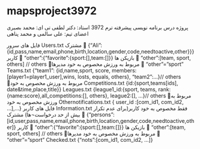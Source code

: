 ﻿# mapsproject3972
پروژه درس برنامه نویسی پیشرفته ترم 3972
استاد: دکتر لطفی
تی ای: محمد بصیری
اعضای تیم: علی سالمی و محمد پناهی




فایل های سرور
Users.txt
مشترک  {“Ali”:{id,pass,name,email,phone,birth,location,gender,code,needtoactive,other}}}
کاربر  “other”:{“favorite”:{sport:[],team:[]}}
بازیکن ها  “other”:[team, sport, others] // others مربوط به ورزش مخصوص به خود
مدیرها  “other”=”sport”
Teams.txt
{“team1”: {id,name,sport, score, members:[player1=player1_user],wins, losts, equals, others}, “team2”:…}// others مربوط به ورزش مخصوص به خود
Competitions.txt
{id:{sport,teams[ids], date&time,place,title}}
Leagues.txt
{league1_id:{sport, teams, rank:{name:score},all_competitions:[], others}, league2:[], …}// others مربوط به ورزش مخصوص به خود
Othernotifications.txt
{ user_id :[com_id1, com_id2, …],…}
فایل های کاربر
Information.txt
فقط مخصوص به خود کاربر(برای عدم تکرار بیش از حد درخواست¬ها)
مشترک  {“persons”:[id,user,pass,name,email,phone,birth,location,gender,code,needtoactive,other]}
کاربر  “other”:{“favorite”:{sport:[],team:[]}}
بازیکن ها  “other”:[team, sport, others] // others مربوط به ورزش مخصوص به خود
مدیرها  “other”=”sport”
Checked.txt
{“nots”:[com_id1, com_id2, …]}
